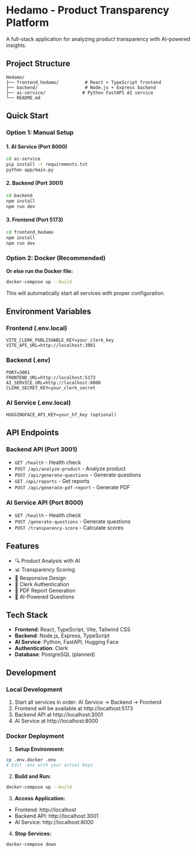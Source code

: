 # Hedamo - Product Transparency Platform

A full-stack application for analyzing product transparency with AI-powered insights.

## Project Structure

```
Hedamo/
├── frontend_hedamo/          # React + TypeScript frontend
├── backend/                  # Node.js + Express backend
├── ai-service/              # Python FastAPI AI service
└── README.md
```

## Quick Start

### Option 1: Manual Setup

#### 1. AI Service (Port 8000)
```bash
cd ai-service
pip install -r requirements.txt
python app/main.py
```

#### 2. Backend (Port 3001)
```bash
cd backend
npm install
npm run dev
```

#### 3. Frontend (Port 5173)
```bash
cd frontend_hedamo
npm install
npm run dev
```

### Option 2: Docker (Recommended)

**Or else run the Docker file:**

```bash
docker-compose up --build
```

This will automatically start all services with proper configuration.

## Environment Variables

### Frontend (.env.local)
```
VITE_CLERK_PUBLISHABLE_KEY=your_clerk_key
VITE_API_URL=http://localhost:3001
```

### Backend (.env)
```
PORT=3001
FRONTEND_URL=http://localhost:5173
AI_SERVICE_URL=http://localhost:8000
CLERK_SECRET_KEY=your_clerk_secret
```

### AI Service (.env.local)
```
HUGGINGFACE_API_KEY=your_hf_key (optional)
```

## API Endpoints

### Backend API (Port 3001)
- `GET /health` - Health check
- `POST /api/analyze-product` - Analyze product
- `POST /api/generate-questions` - Generate questions
- `GET /api/reports` - Get reports
- `POST /api/generate-pdf-report` - Generate PDF

### AI Service API (Port 8000)
- `GET /health` - Health check
- `POST /generate-questions` - Generate questions
- `POST /transparency-score` - Calculate scores

## Features

- 🔍 Product Analysis with AI
- 📊 Transparency Scoring
- 📱 Responsive Design
- 🔐 Clerk Authentication
- 📄 PDF Report Generation
- 🤖 AI-Powered Questions

## Tech Stack

- **Frontend**: React, TypeScript, Vite, Tailwind CSS
- **Backend**: Node.js, Express, TypeScript
- **AI Service**: Python, FastAPI, Hugging Face
- **Authentication**: Clerk
- **Database**: PostgreSQL (planned)

## Development

### Local Development
1. Start all services in order: AI Service → Backend → Frontend
2. Frontend will be available at http://localhost:5173
3. Backend API at http://localhost:3001
4. AI Service at http://localhost:8000

### Docker Deployment

1. **Setup Environment:**
```bash
cp .env.docker .env
# Edit .env with your actual keys
```

2. **Build and Run:**
```bash
docker-compose up --build
```

3. **Access Application:**
- Frontend: http://localhost
- Backend API: http://localhost:3001
- AI Service: http://localhost:8000

4. **Stop Services:**
```bash
docker-compose down
```